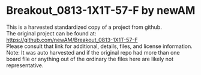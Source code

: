
# Breakout_0813-1X1T-57-F by newAM  
This is a harvested standardized copy of a project from github.  
The original project can be found at:  
https://github.com/newAM/Breakout_0813-1X1T-57-F  
Please consult that link for additional, details, files, and license information.  
Note: It was auto harvested and if the original repo had more than one board file or anything out of the ordinary the files here are likely not representative.  
    